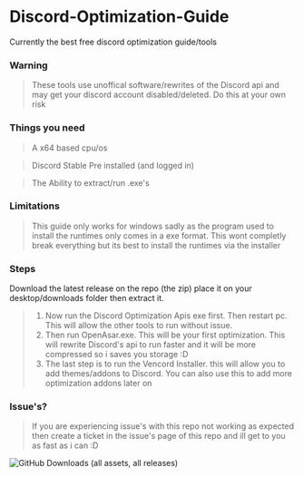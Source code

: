 # Discord-Optimization-Guide
Currently the best free discord optimization guide/tools

### Warning
> These tools use unoffical software/rewrites of the Discord api and may get your discord account disabled/deleted. Do this at your own risk
### Things you need
> A x64 based cpu/os

> Discord Stable Pre installed (and logged in)

> The Ability to extract/run .exe's

### Limitations
> This guide only works for windows sadly as the program used to install the runtimes only comes in a exe format. This wont completly break everything but its best to install the runtimes via the installer

### Steps
Download the latest release on the repo (the zip) place it on your desktop/downloads folder then extract it.
> 1. Now run the Discord Optimization Apis exe first. Then restart pc. This will allow the other tools to run without issue.
> 2. Then run OpenAsar.exe. This will be your first optimization. This will rewrite Discord's api to run faster and it will be more compressed so i saves you storage :D
> 3. The last step is to run the Vencord Installer. this will allow you to add themes/addons to Discord. You can also use this to add more optimization addons later on

### Issue's?
> If you are experiencing issue's with this repo not working as expected then create a ticket in the issue's page of this repo and ill get to you as fast as i can :D

![GitHub Downloads (all assets, all releases)](https://img.shields.io/github/downloads/SpicyCitrus/Discord-Optimization-Guide/total)

